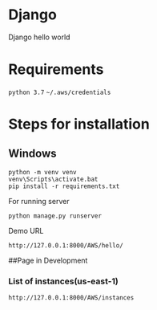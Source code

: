 # Django
Django hello world

# Requirements 
`python 3.7`
`~/.aws/credentials`

# Steps for installation

## Windows

```
python -m venv venv
venv\Scripts\activate.bat
pip install -r requirements.txt
```

For running server
```
python manage.py runserver
```

Demo URL
```
http://127.0.0.1:8000/AWS/hello/
```

##Page in Development
### List of instances(us-east-1)
```
http://127.0.0.1:8000/AWS/instances
```